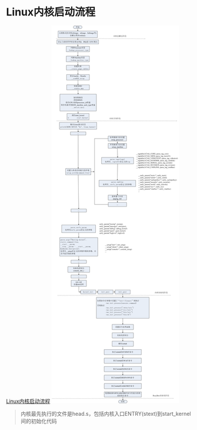 # Linux内核启动流程

[Linux内核启动流程](https://www.cnblogs.com/lcw/p/3337937.html)
![Linux_kernel启动过程](Linux_kernel启动过程.png)

> 内核最先执行的文件是head.s，包括内核入口ENTRY(stext)到start_kernel间的初始化代码
